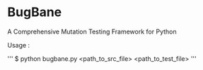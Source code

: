 # BugBane
A Comprehensive Mutation Testing Framework for Python

Usage :

'''
$ python bugbane.py <path_to_src_file> <path_to_test_file>
'''
